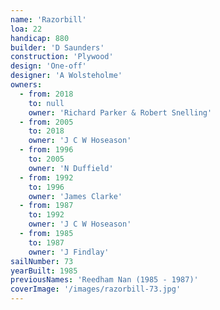 ```yaml
---
name: 'Razorbill'
loa: 22
handicap: 880
builder: 'D Saunders'
construction: 'Plywood'
design: 'One-off'
designer: 'A Wolsteholme'
owners:
  - from: 2018
    to: null
    owner: 'Richard Parker & Robert Snelling'
  - from: 2005
    to: 2018
    owner: 'J C W Hoseason'
  - from: 1996
    to: 2005
    owner: 'N Duffield'
  - from: 1992
    to: 1996
    owner: 'James Clarke'
  - from: 1987
    to: 1992
    owner: 'J C W Hoseason'
  - from: 1985
    to: 1987
    owner: 'J Findlay'
sailNumber: 73
yearBuilt: 1985
previousNames: 'Reedham Nan (1985 - 1987)'
coverImage: '/images/razorbill-73.jpg'
---
```

